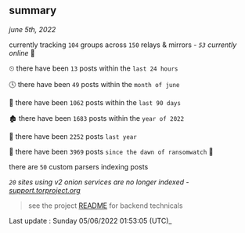 
## summary
_june 5th, 2022_

currently tracking `104` groups across `150` relays & mirrors - _`53` currently online_ 📡

⏲ there have been `13` posts within the `last 24 hours`

🕓 there have been `49` posts within the `month of june`

📅 there have been `1062` posts within the `last 90 days`

🏚 there have been `1683` posts within the `year of 2022`

🚀 there have been `2252` posts `last year`

🦕 there have been `3969` posts `since the dawn of ransomwatch` 🐣

there are `50` custom parsers indexing posts

_`20` sites using v2 onion services are no longer indexed - [support.torproject.org](https://support.torproject.org/onionservices/v2-deprecation/)_

> see the project [README](https://github.com/jmousqueton/ransomwatch#readme) for backend technicals



Last update : Sunday 05/06/2022 01:53:05 (UTC)_

